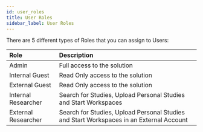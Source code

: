 ```yaml
---
id: user_roles
title: User Roles
sidebar_label: User Roles
---
```


There are 5 different types of Roles that you can assign to Users:

| Role | Description |
|:----|:------------|
| Admin | Full access to the solution |
| Internal Guest | Read Only access to the solution |
| External Guest | Read Only access to the solution |
| Internal Researcher | Search for Studies, Upload Personal Studies and Start Workspaces |
| External Researcher | Search for Studies, Upload Personal Studies and Start Workspaces in an External Account |

